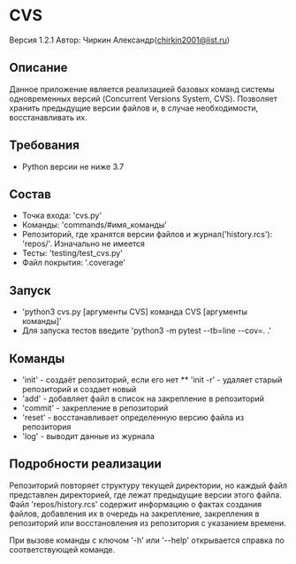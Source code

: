 # CVS
Версия 1.2.1
Автор: Чиркин Александр(chirkin2001@list.ru)

## Описание
Данное приложение является реализацией базовых команд системы одновременных версий (Concurrent Versions System, CVS).
Позволяет хранить предыдущие версии файлов и, в случае необходимости, восстанавливать их.

## Требования
* Python версии не ниже 3.7

## Состав
* Точка входа: 'cvs.py'
* Команды: 'commands/#имя_команды'
* Репозиторий, где хранятся версии файлов и журнал('history.rcs'): 'repos/'. Изначально не имеется
* Тесты: 'testing/test_cvs.py'
* Файл покрытия: '.coverage'

## Запуск
* 'python3 cvs.py [аргументы CVS] команда CVS [аргументы команды]'
* Для запуска тестов введите 'python3 -m pytest --tb=line --cov=. .'

## Команды
* 'init' - создаёт репозиторий, если его нет
** 'init -r' - удаляет старый репозиторий и создает новый
* 'add' - добавляет файл в список на закрепление в репозиторий
* 'commit' - закрепление в репозиторий
* 'reset' - восстанавливает определенную версию файла из репозитория
* 'log' - выводит данные из журнала

## Подробности реализации
Репозиторий повторяет структуру текущей директории, но каждый файл представлен директорией, где лежат предыдущие версии этого файла.
Файл 'repos/history.rcs' содержит информацию о фактах создания файлов, добавления их в очередь на закрепление,
закрепления в репозиторий или восстановления из репозитория с указанием времени.

При вызове команды с ключом '-h' или '--help' открывается справка по соответствующей команде.
